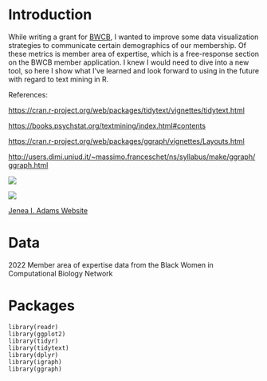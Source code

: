 # Introduction 

While writing a grant for [BWCB](http://blackwomencompbio.org), I wanted to improve some data visualization strategies to communicate certain demographics of our membership. Of these metrics is member area of expertise, which is a free-response section on the BWCB member application. I knew I would need to dive into a new tool, so here I show what I've learned and look forward to using in the future with regard to text mining in R.

References: 

https://cran.r-project.org/web/packages/tidytext/vignettes/tidytext.html

https://books.psychstat.org/textmining/index.html#contents

https://cran.r-project.org/web/packages/ggraph/vignettes/Layouts.html

http://users.dimi.uniud.it/~massimo.franceschet/ns/syllabus/make/ggraph/ggraph.html 


![](https://static.wixstatic.com/media/879f01_5359da7bf47d4241b1914ccee579eb92~mv2.png/v1/fill/w_200,h_80,al_c,q_85,usm_0.66_1.00_0.01,enc_auto/879f01_794561c3f6874b4e8452329f0476bfee~mv2_edited.png)

![](https://static.wixstatic.com/media/879f01_f27d2a4ddd4a4f288f7ea2ca8acbd064~mv2.png/v1/fill/w_194,h_194,al_c,q_85,usm_0.66_1.00_0.01,enc_auto/879f01_f27d2a4ddd4a4f288f7ea2ca8acbd064~mv2.png)

[Jenea I. Adams Website](http://jeneaiadams.com)

# Data 
2022 Member area of expertise data from the Black Women in Computational Biology Network

# Packages 
```
library(readr)
library(ggplot2)
library(tidyr)
library(tidytext)
library(dplyr)
library(igraph)
library(ggraph)
```

